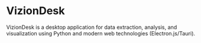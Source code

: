 # VizionDesk

VizionDesk is a desktop application for data extraction, analysis, and visualization using Python and modern web technologies (Electron.js/Tauri).

